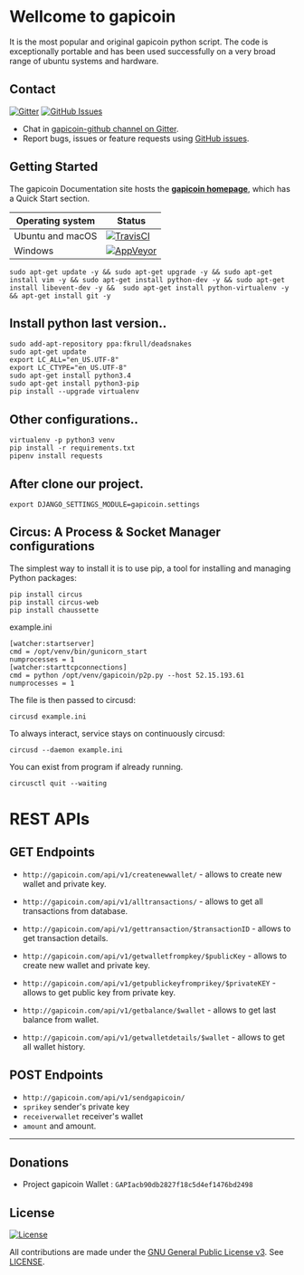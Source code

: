 # Wellcome to gapicoin

It is the most popular and original gapicoin python script. The code is exceptionally portable and has been used successfully on a very broad range of ubuntu systems and hardware.

## Contact

[![Gitter](https://img.shields.io/gitter/room/nwjs/nw.js.svg)](https://gitter.im/gapicoin-github/)
[![GitHub Issues](https://img.shields.io/badge/open%20issues-0-yellow.svg)](https://github.com/omgbbqhaxx/gapicoin/issues)

- Chat in [gapicoin-github channel on Gitter](https://gitter.im/gapicoin-github).
- Report bugs, issues or feature requests using [GitHub issues](issues/new).



## Getting Started

The gapicoin Documentation site hosts the **[gapicoin homepage](http://gapicoin.com/)**, which
has a Quick Start section.

Operating system | Status
---------------- | ----------
Ubuntu and macOS | [![TravisCI](https://img.shields.io/badge/build-passing-brightgreen.svg)](https://travis-ci.org/gapicoin/gapicoin-github)
Windows          | [![AppVeyor](https://img.shields.io/badge/build-passing-brightgreen.svg)](https://ci.appveyor.com/project/gapicoin/gapicoin-github)


```shell
sudo apt-get update -y && sudo apt-get upgrade -y && sudo apt-get install vim -y && sudo apt-get install python-dev -y && sudo apt-get install libevent-dev -y &&  sudo apt-get install python-virtualenv -y && apt-get install git -y
```



## Install python last version..

```shell
sudo add-apt-repository ppa:fkrull/deadsnakes
sudo apt-get update
export LC_ALL="en_US.UTF-8"
export LC_CTYPE="en_US.UTF-8"
sudo apt-get install python3.4
sudo apt-get install python3-pip
pip install --upgrade virtualenv
```

## Other configurations..

```shell
virtualenv -p python3 venv
pip install -r requirements.txt
pipenv install requests
```


## After clone our project.

```shell
export DJANGO_SETTINGS_MODULE=gapicoin.settings
```




## Circus: A Process & Socket Manager configurations
The simplest way to install it is to use pip, a tool for installing and managing Python packages:
```shell
pip install circus
pip install circus-web
pip install chaussette
```

example.ini
```shell
[watcher:startserver]
cmd = /opt/venv/bin/gunicorn_start
numprocesses = 1
[watcher:starttcpconnections]
cmd = python /opt/venv/gapicoin/p2p.py --host 52.15.193.61
numprocesses = 1
```

The file is then passed to circusd:
```shell
circusd example.ini
```

To always interact, service stays on continuously circusd:
```shell
circusd --daemon example.ini
```


You can exist from program if already running.
```shell
circusctl quit --waiting
```

# REST APIs

## GET Endpoints
 * `http://gapicoin.com/api/v1/createnewwallet/` - allows to create new wallet and private key.

 * `http://gapicoin.com/api/v1/alltransactions/` - allows to get all transactions from database.

 * `http://gapicoin.com/api/v1/gettransaction/$transactionID` - allows to get transaction details.

 * `http://gapicoin.com/api/v1/getwalletfrompkey/$publicKey` - allows to create new wallet and private key.

 * `http://gapicoin.com/api/v1/getpublickeyfromprikey/$privateKEY` - allows to get public key from private key.

 * `http://gapicoin.com/api/v1/getbalance/$wallet` - allows to get last balance from wallet.

 *  `http://gapicoin.com/api/v1/getwalletdetails/$wallet` - allows to get all wallet history.





## POST Endpoints
  * `http://gapicoin.com/api/v1/sendgapicoin/`
  * `sprikey` sender's private key
  * `receiverwallet`  receiver's wallet
  * `amount`  and amount.
  ___


## Donations
  * Project gapicoin Wallet : `GAPIacb90db2827f18c5d4ef1476bd2498`

## License

[![License](https://img.shields.io/github/license/ethereum/cpp-ethereum.svg)](LICENSE)

All contributions are made under the [GNU General Public License v3](https://www.gnu.org/licenses/gpl-3.0.en.html). See [LICENSE](LICENSE).

